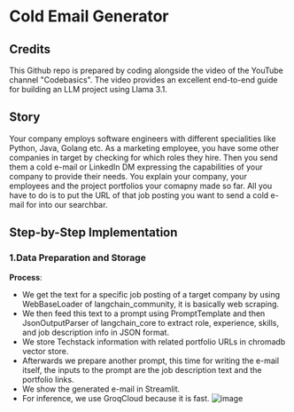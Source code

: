 # Cold Email Generator

## Credits
This Github repo is prepared by coding alongside the video of the YouTube channel "Codebasics". The video provides an excellent end-to-end guide for building an LLM project using Llama 3.1.

## Story
Your company employs software engineers with different specialities like Python, Java, Golang etc. As a marketing employee, you have some other companies in target by checking for which roles they hire. Then you send them a cold e-mail or LinkedIn DM expressing the capabilities of your company to provide their needs. You explain your company, your employees and the project portfolios your comapny made so far. All you have to do is to put the URL of that job posting you want to send a cold e-mail for into our searchbar.   

## Step-by-Step Implementation
### 1.Data Preparation and Storage
**Process**:
  - We get the text for a specific job posting of a target company by using WebBaseLoader of langchain_community, it is basically web scraping.
  - We then feed this text to a prompt using PromptTemplate and then JsonOutputParser of langchain_core to extract role, experience, skills, and job description info in JSON format.
  - We store Techstack information with related portfolio URLs in chromadb vector store.
  - Afterwards we prepare another prompt, this time for writing the e-mail itself, the inputs to the prompt are the job description text and the portfolio links.
  - We show the generated e-mail in Streamlit.
  - For inference, we use GroqCloud because it is fast.
    ![image](https://github.com/user-attachments/assets/c61ebe6d-1780-4e26-b445-7ec38431ec75)

